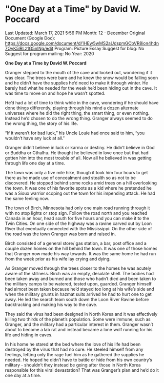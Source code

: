 # "One Day at a Time" by David W. Poccard

Last Updated: March 17, 2021 5:56 PM
Month: 12 - December
Original Document (Google Doc): https://docs.google.com/document/d/1HEw5wMS2aUdspmGCbVR8ion4hdn7OyK5lRLz1G5nINg/edit
Program: Picture Essay
Suggest for blog: No
Suggest for program mailing: No
Year: 2020

**One Day at a Time by David W. Poccard**

Granger stepped to the mouth of the cave and looked out, wondering if it was clear. The trees were bare and he knew the snow would be falling soon and he didn’t have the supplies he’d need to make it through winter. He barely had what he needed for the week he’d been hiding out in the cave. It was time to move on and hope he wasn’t spotted.

He’d had a lot of time to think while in the cave, wondering if he should have done things differently, playing through his mind a dozen alternate universes where he did the right thing, the smart thing, or even nothing. Instead he’d chosen to do the wrong thing. Granger always seemed to do the wrong thing, the story of his life.

“If it weren’t for bad luck,” his Uncle Louie had once said to him, “you wouldn’t have any luck at all.”

Granger didn’t believe in luck or karma or destiny. He didn’t believe in God or Buddha or Cthulhu. He thought he believed in love once but that had gotten him into the most trouble of all. Now all he believed in was getting through life one day at a time.

The town was only a five mile hike, though it took him four hours to get there as he made use of concealment and stealth so as not to be discovered. He stopped behind some rocks amid trees on a hill overlooking the town. It was one of his favorite spots as a kid where he pretended he was a Sioux warrior scoping out the town for his impending attack. He had the same feeling now.

The town of Birch, Minnesota had only one main road running through it with no stop lights or stop sign. Follow the road north and you reached Canada in an hour, head south for five hours and you can make it to the Twin Cities. On one side of the highway was a ravine carved out by Loon River that eventually connected with the Mississippi. On the other side of the road was the town Granger was born and raised in.

Birch consisted of a general store/ gas station, a bar, post office and a couple dozen homes on the hill behind the town. It was one of those homes that Granger now made his way towards. It was the same home he had run from the week prior as his wife lay crying and dying.

As Granger moved through the trees closer to the homes he was acutely aware of the stillness. Birch was an empty, desolate shell. The bodies had been taken away and burned and those who hadn’t died and been taken to the military camps to be watered, tested upon, guarded. Granger himself had almost been taken because he’d stayed too long at his wife’s side and when the military grunts in hazmat suits arrived he had to hurt one to get away. He led the search team south down the Loon River Ravine before backtracking and making his way to the cave.

They said the virus had been designed in North Korea and it was effectively killing two thirds of the planet’s population. Some were immune, such as Granger, and the military had a particular interest in them. Granger wasn’t about to become a lab rat and instead became a lone wolf running for his life and hiding in caves.

In his home he stared at the bed where the love of his life had been destroyed by the virus that had no cure. He steeled himself from any feelings, letting only the rage fuel him as he gathered the supplies he needed. He hoped he didn’t have to battle or hide from his own country’s military - shouldn’t they instead be going after those in North Korea responsible for this viral devastation? That was Granger’s plan and he’d do it one day at a time.